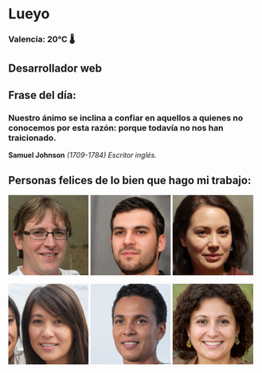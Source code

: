 # Lueyo
### Valencia:  20°C 🌡️
## Desarrollador web
## Frase del día:
<!-- START QUOTE -->
### Nuestro ánimo se inclina a confiar en aquellos a quienes no conocemos por esta razón: porque todavía no nos han traicionado.
**Samuel Johnson** *(1709-1784) Escritor inglés.*
<!-- END QUOTE -->






## Personas felices de lo bien que hago mi trabajo:

<p float="left">
  <img src="src/image_0.png" width="32%" />
  <img src="src/image_1.png" width="32%" /> 
  <img src="src/image_2.png" width="32%" />
</p>
<p float="left">
  <img src="src/image_3.png" width="32%" />
  <img src="src/image_4.png" width="32%" /> 
  <img src="src/image_5.png" width="32%" />
</p>
